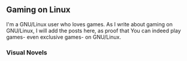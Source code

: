 ## Gaming on Linux

I'm a GNU/Linux user who loves games. As I write about gaming on
GNU/Linux, I will add the posts here, as proof that You can indeed
play games- even exclusive games- on GNU/Linux.

### Visual Novels



